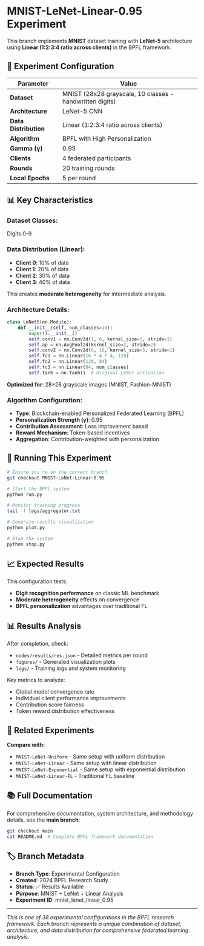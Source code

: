 # MNIST-LeNet-Linear-0.95 Experiment

This branch implements **MNIST** dataset training with **LeNet-5** architecture using **Linear (1:2:3:4 ratio across clients)** in the BPFL framework.

## 🧪 Experiment Configuration

| Parameter | Value |
|-----------|-------|
| **Dataset** | MNIST (28x28 grayscale, 10 classes - handwritten digits) |
| **Architecture** | LeNet-5 CNN |
| **Data Distribution** | Linear (1:2:3:4 ratio across clients) |
| **Algorithm** | BPFL with High Personalization |
| **Gamma (γ)** | 0.95 |
| **Clients** | 4 federated participants |
| **Rounds** | 20 training rounds |
| **Local Epochs** | 5 per round |

## 📊 Key Characteristics

### **Dataset Classes:**
Digits 0-9

### **Data Distribution (Linear):**
- **Client 0**: 10% of data
- **Client 1**: 20% of data
- **Client 2**: 30% of data
- **Client 3**: 40% of data

This creates **moderate heterogeneity** for intermediate analysis.

### **Architecture Details:**
```python
class LeNet5(nn.Module):
    def __init__(self, num_classes=10):
        super().__init__()
        self.conv1 = nn.Conv2d(1, 6, kernel_size=5, stride=1)
        self.ap = nn.AvgPool2d(kernel_size=2, stride=2)
        self.conv2 = nn.Conv2d(6, 16, kernel_size=5, stride=1)
        self.fc1 = nn.Linear(16 * 4 * 4, 120)
        self.fc2 = nn.Linear(120, 84)
        self.fc3 = nn.Linear(84, num_classes)
        self.tanh = nn.Tanh()  # Original LeNet activation
```
**Optimized for**: 28×28 grayscale images (MNIST, Fashion-MNIST)

### **Algorithm Configuration:**
- **Type**: Blockchain-enabled Personalized Federated Learning (BPFL)
- **Personalization Strength (γ)**: 0.95
- **Contribution Assessment**: Loss improvement based
- **Reward Mechanism**: Token-based incentives
- **Aggregation**: Contribution-weighted with personalization

## 🚀 Running This Experiment

```bash
# Ensure you're on the correct branch
git checkout MNIST-LeNet-Linear-0.95

# Start the BPFL system
python run.py

# Monitor training progress
tail -f logs/aggregator.txt

# Generate results visualization
python plot.py

# Stop the system
python stop.py
```

## 📈 Expected Results

This configuration tests:
- **Digit recognition performance** on classic ML benchmark
- **Moderate heterogeneity** effects on convergence
- **BPFL personalization** advantages over traditional FL

## 📊 Results Analysis

After completion, check:
- `nodes/results/res.json` - Detailed metrics per round
- `figures/` - Generated visualization plots  
- `logs/` - Training logs and system monitoring

Key metrics to analyze:
- Global model convergence rate
- Individual client performance improvements
- Contribution score fairness
- Token reward distribution effectiveness

## 🔗 Related Experiments

**Compare with:**
- `MNIST-LeNet-Uniform` - Same setup with uniform distribution
- `MNIST-LeNet-Linear` - Same setup with linear distribution
- `MNIST-LeNet-Exponential` - Same setup with exponential distribution
- `MNIST-LeNet-Linear-FL` - Traditional FL baseline

## 📚 Full Documentation

For comprehensive documentation, system architecture, and methodology details, see the **main branch**:

```bash
git checkout main
cat README.md  # Complete BPFL framework documentation
```

## 🏷️ Branch Metadata

- **Branch Type**: Experimental Configuration
- **Created**: 2024 BPFL Research Study  
- **Status**: ✅ Results Available
- **Purpose**: MNIST + LeNet + Linear Analysis
- **Experiment ID**: mnist_lenet_linear_0.95

---

*This is one of 38 experimental configurations in the BPFL research framework. Each branch represents a unique combination of dataset, architecture, and data distribution for comprehensive federated learning analysis.*